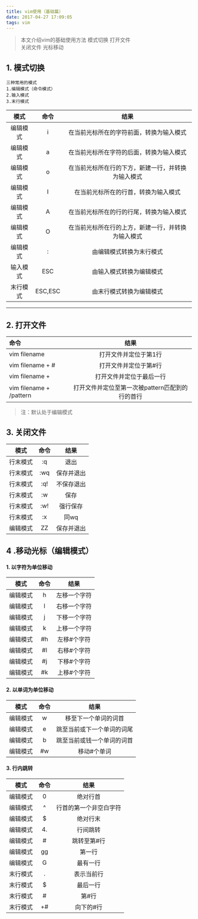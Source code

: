```yaml
---
title: vim使用（基础篇）
date: 2017-04-27 17:09:05
tags: vim
---
```



> 本文介绍vim的基础使用方法
> 模式切换
> 打开文件   
> 关闭文件
> 光标移动



## 1. 模式切换

    三种常用的模式
    1.编辑模式（命令模式）
    2.输入模式
    3.末行模式

| 模式          | 命令  |  结果  |
| :--------:   | :-----:  | :----:  |
|编辑模式| i |在当前光标所在的字符前面，转换为输入模式|
|编辑模式| a |在当前光标所在字符的后面，转换为输入模式|
|编辑模式| o |在当前光标所在行的下方，新建一行，并转换为输入模式|
|编辑模式| I |在当前光标所在的行首，转换为输入模式|
|编辑模式| A |在当前光标所在的行的行尾，转换为输入模式|
|编辑模式| O |在当前光标所在行的上方，新建一行，并转换为输入模式|
|编辑模式| : |由编辑模式转换为末行模式|
|输入模式|ESC|由输入模式转换为编辑模式|
|末行模式|ESC,ESC|由末行模式转换为编辑模式||



----------------------------------------

## 2. 打开文件

| 命令  |  结果  |
| :-----  | :----:  |
|vim filename  | 打开文件并定位于第1行|
|vim filename + # | 打开文件并定位于第#行|
|vim filename +   |打开文件并定位于最后一行|
|vim filename + /pattern| 打开文件并定位至第一次被pattern匹配到的行的首行|

> 注：默认处于编辑模式


## 3. 关闭文件

| 模式          | 命令  |  结果  |
| :-----:   | :-----:  | :--------:  |
|行末模式|:q |退出|
|行末模式|:wq|保存并退出|
|行末模式|:q!|不保存退出|
|行末模式|:w |保存|
|行末模式|:w!|强行保存|
|行末模式|:x |同wq| 
|编辑模式|ZZ|保存并退出|


## 4 .移动光标（编辑模式）

#### 1.  以字符为单位移动

| 模式          | 命令  |  结果  |
| :----:   | :-----:  | :--------:  |
|编辑模式|h|左移一个字符|
|编辑模式|l|右移一个字符|
|编辑模式|j|下移一个字符|
|编辑模式|k|上移一个字符|
|编辑模式|\#h|左移\#个字符|
|编辑模式|\#l|右移\#个字符|
|编辑模式|\#j|下移\#个字符|
|编辑模式|\#k|上移\#个字符|

#### 2.  以单词为单位移动

| 模式      | 命令     |  结果  |
| :----:   | :-----:  | :--------:  |
|编辑模式|w |移至下一个单词的词首|
|编辑模式|e |跳至当前或下一个单词的词尾|
|编辑模式|b |跳至当前或钱一个单词的词首|
|编辑模式|#w|移动#个单词|

#### 3.  行内跳转

| 模式      | 命令     |  结果  |
| :----:   | :-----:  | :--------:  |
|编辑模式|0 | 绝对行首|
|编辑模式|^ | 行首的第一个非空白字符|
|编辑模式|\$ | 绝对行末|
|编辑模式|4.|行间跳转|
|编辑模式|# | 跳转至第#行
|编辑模式|gg|第一行|
|编辑模式|G |最有一行|
|末行模式|.|表示当前行|
|末行模式|\$|最后一行|
|末行模式|#|第#行|
|末行模式|+#|向下的#行
